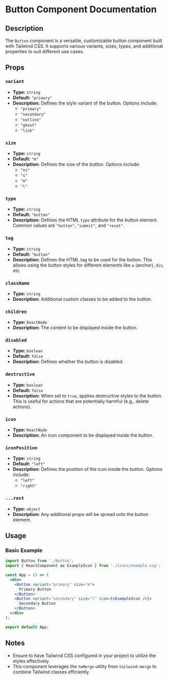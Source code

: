 # Button Component Documentation

## Description

The `Button` component is a versatile, customizable button component built with Tailwind CSS. It supports various variants, sizes, types, and additional properties to suit different use cases.

## Props

### `variant`
- **Type:** `string`
- **Default:** `"primary"`
- **Description:** Defines the style variant of the button. Options include:
  - `"primary"`
  - `"secondary"`
  - `"outline"`
  - `"ghost"`
  - `"link"`

### `size`
- **Type:** `string`
- **Default:** `"m"`
- **Description:** Defines the size of the button. Options include:
  - `"xs"`
  - `"s"`
  - `"m"`
  - `"l"`

### `type`
- **Type:** `string`
- **Default:** `"button"`
- **Description:** Defines the HTML `type` attribute for the button element. Common values are `"button"`, `"submit"`, and `"reset"`.

### `tag`
- **Type:** `string`
- **Default:** `"button"`
- **Description:** Defines the HTML tag to be used for the button. This allows using the button styles for different elements like `a` (anchor), `div`, etc.

### `className`
- **Type:** `string`
- **Description:** Additional custom classes to be added to the button.

### `children`
- **Type:** `ReactNode`
- **Description:** The content to be displayed inside the button.

### `disabled`
- **Type:** `boolean`
- **Default:** `false`
- **Description:** Defines whether the button is disabled.

### `destructive`
- **Type:** `boolean`
- **Default:** `false`
- **Description:** When set to `true`, applies destructive styles to the button. This is useful for actions that are potentially harmful (e.g., delete actions).

### `icon`
- **Type:** `ReactNode`
- **Description:** An icon component to be displayed inside the button.

### `iconPosition`
- **Type:** `string`
- **Default:** `"left"`
- **Description:** Defines the position of the icon inside the button. Options include:
  - `"left"`
  - `"right"`

### `...rest`
- **Type:** `object`
- **Description:** Any additional props will be spread onto the button element.

## Usage

### Basic Example

```jsx
import Button from './Button';
import { ReactComponent as ExampleIcon } from './icons/example.svg';

const App = () => (
  <div>
    <Button variant="primary" size="m">
      Primary Button
    </Button>
    <Button variant="secondary" size="l" icon={<ExampleIcon />}>
      Secondary Button
    </Button>
  </div>
);

export default App;
```
## Notes

- Ensure to have Tailwind CSS configured in your project to utilize the styles effectively.
- This component leverages the `twMerge` utility from `tailwind-merge` to combine Tailwind classes efficiently.



